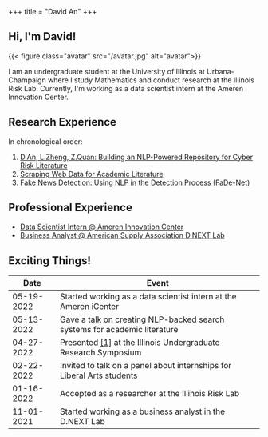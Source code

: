 +++
title = "David An"
+++

## Hi, I'm David! 

{{< figure class="avatar" src="/avatar.jpg" alt="avatar">}}

I am an undergraduate student at the University of Illinois at Urbana-Champaign where I study Mathematics and conduct research at the Illinois Risk Lab. Currently, I'm working as a data scientist intern at the Ameren Innovation Center. 

## Research Experience

In chronological order:
1. [D.An, L.Zheng, Z.Quan: Building an NLP-Powered Repository for Cyber Risk Literature](/research/nlpsearch)
2. [Scraping Web Data for Academic Literature](/research/uconnscrape)
3. [Fake News Detection: Using NLP in the Detection Process (FaDe-Net)](research/fadenet)

## Professional Experience

- [Data Scientist Intern @ Ameren Innovation Center](/professional/ameren)
- [Business Analyst @ American Supply Association D.NEXT Lab](/professional/asa)

## Exciting Things! 

<!-- This is a [link](http://google.com). Something *italics* and something **bold**.

Here is a table: -->

Date | Event 
-----|-------
05-19-2022 | Started working as a data scientist intern at the Ameren iCenter   
05-13-2022 | Gave a talk on creating NLP-backed search systems for academic literature
04-27-2022 | Presented [[1]](/research/nlpsearch) at the Illinois Undergraduate Research Symposium
02-22-2022 | Invited to talk on a panel about internships for Liberal Arts students
01-16-2022 | Accepted as a researcher at the Illinois Risk Lab
11-01-2021 | Started working as a business analyst in the D.NEXT Lab 
<!-- 
Here is a horizontal rule:

---

Here is a blockquote:

> To a great mind, nothing is little

Here is a `code` block: -->

<!-- ```python
def is_elementary():
  return True
``` -->



